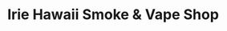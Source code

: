 ---
title: "Irie Hawaii Smoke & Vape Shop"
url: /hilo/irie-hawaii-smoke-und-vape-shop/
shop: E-Zigaretten
---